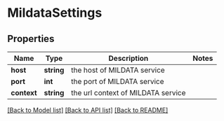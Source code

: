 # MildataSettings

## Properties
Name | Type | Description | Notes
------------ | ------------- | ------------- | -------------
**host** | **string** | the host of MILDATA service | 
**port** | **int** | the port of MILDATA service | 
**context** | **string** | the url context of MILDATA service | 

[[Back to Model list]](../README.md#documentation-for-models) [[Back to API list]](../README.md#documentation-for-api-endpoints) [[Back to README]](../README.md)


